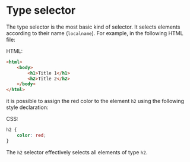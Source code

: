# Type selector

The type selector is the most basic kind of selector. It selects elements according to their name (`localname`). For example, in the following HTML file:
 
HTML:

``` html
<html>
    <body>
        <h1>Title 1</h1>
        <h2>Title 2</h2>
    </body>
</html>
```

it is possible to assign the red color to the element `h2` using the following style declaration:

CSS:

``` css
h2 {
    color: red; 
}
```

The `h2` selector effectively selects all elements of type `h2`.

